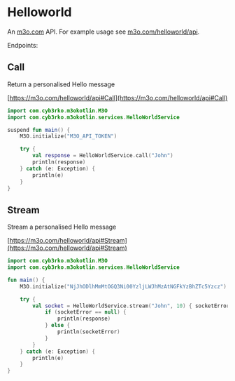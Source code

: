 # Helloworld

An [m3o.com](https://m3o.com) API. For example usage see [m3o.com/helloworld/api](https://m3o.com/helloworld/api).

Endpoints:

## Call

Return a personalised Hello message


[https://m3o.com/helloworld/api#Call](https://m3o.com/helloworld/api#Call)

```kotlin
import com.cyb3rko.m3okotlin.M3O
import com.cyb3rko.m3okotlin.services.HelloWorldService

suspend fun main() {
    M3O.initialize("M3O_API_TOKEN")

    try {
        val response = HelloWorldService.call("John")
        println(response)
    } catch (e: Exception) {
        println(e)
    }
}
```
## Stream

Stream a personalised Hello message


[https://m3o.com/helloworld/api#Stream](https://m3o.com/helloworld/api#Stream)

```kotlin
import com.cyb3rko.m3okotlin.M3O
import com.cyb3rko.m3okotlin.services.HelloWorldService

fun main() {
    M3O.initialize("NjJhODlhMmMtOGQ3Ni00YzljLWJhMzAtNGFkYzBhZTc5Yzcz")

    try {
        val socket = HelloWorldService.stream("John", 10) { socketError, response ->
            if (socketError == null) {
                println(response)
            } else {
                println(socketError)
            }
        }
    } catch (e: Exception) {
        println(e)
    }
}
```